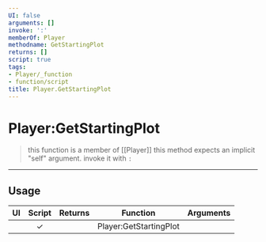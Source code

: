 ```yaml
---
UI: false
arguments: []
invoke: ':'
memberOf: Player
methodname: GetStartingPlot
returns: []
script: true
tags:
- Player/_function
- function/script
title: Player.GetStartingPlot
---
```

# Player:GetStartingPlot
> this function is a member of [[Player]]
> this method expects an implicit "self" argument. invoke it with `:`
-----
## Usage
|  UI | Script | Returns | Function | Arguments |
|:---:|:------:|-------:|:--------:|:---------|
| |✓||Player:GetStartingPlot||
